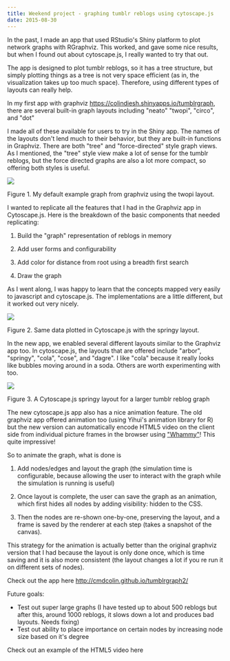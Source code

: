 ```yaml
---
title: Weekend project - graphing tumblr reblogs using cytoscape.js
date: 2015-08-30
---
```


In the past, I made an app that used RStudio's Shiny platform to plot
network graphs with RGraphviz. This worked, and gave some nice results,
but when I found out about cytoscape.js, I really wanted to try that
out.

The app is designed to plot tumblr reblogs, so it has a tree structure,
but simply plotting things as a tree is not very space efficient (as in,
the visualization takes up too much space). Therefore, using different
types of layouts can really help.

In my first app with graphviz
https://colindiesh.shinyapps.io/tumblrgraph, there are several
built-in graph layouts including "neato" "twopi", "circo", and "dot"

I made all of these available for users to try in the Shiny app. The
names of the layouts don't lend much to their behavior, but they are
built-in functions in Graphviz. There are both "tree" and
"force-directed" style graph views. As I mentioned, the "tree" style
view make a lot of sense for the tumblr reblogs, but the force directed
graphs are also a lot more compact, so offering both styles is useful.

![](../../media/128000908903_0.png)

Figure 1. My default example graph from graphviz using the twopi layout.

I wanted to replicate all the features that I had in the Graphviz app in
Cytoscape.js. Here is the breakdown of the basic components that needed
replicating:

1. Build the "graph" representation of reblogs in memory

2. Add user forms and configurability

3. Add color for distance from root using a breadth first search

4. Draw the graph

As I went along, I was happy to learn that the concepts mapped very
easily to javascript and cytoscape.js. The implementations are a little
different, but it worked out very nicely.

![](../../media/128000908903_1.png)

Figure 2. Same data plotted in Cytoscape.js with the springy layout.

In the new app, we enabled several different layouts similar to the
Graphviz app too. In cytoscape.js, the layouts that are offered
include "arbor", "springy", "cola", "cose", and "dagre". I like "cola"
because it really looks like bubbles moving around in a soda. Others are
worth experimenting with too.

![](../../media/128000908903_2.png)

Figure 3. A Cytoscape.js springy layout for a larger tumblr reblog graph

The new cytoscape.js app also has a nice animation feature. The old
graphviz app offered animation too (using Yihui's animation library for
R) but the new version can automatically encode HTML5 video on the
client side from individual picture frames in the browser using
["Whammy"](https://github.com/antimatter15/whammy)! This quite
impressive!

So to animate the graph, what is done is

1. Add nodes/edges and layout the graph (the simulation time is
   configurable, because allowing the user to interact with the graph while
   the simulation is running is useful)

2. Once layout is complete, the user can save the graph as an
   animation, which first hides all nodes by adding visibility: hidden to
   the CSS.

3. Then the nodes are re-shown one-by-one, preserving the layout, and a
   frame is saved by the renderer at each step (takes a snapshot of the
   canvas).

This strategy for the animation is actually better than the original
graphviz version that I had because the layout is only done once, which
is time saving and it is also more consistent (the layout changes a lot
if you re run it on different sets of nodes).

Check out the app here http://cmdcolin.github.io/tumblrgraph2/

Future goals:

- Test out super large graphs (I have tested up to about 500 reblogs
  but after this, around 1000 reblogs, it slows down a lot and produces
  bad layouts. Needs fixing)
- Test out ability to place importance on certain nodes by increasing
  node size based on it's degree

Check out an example of the HTML5 video here

